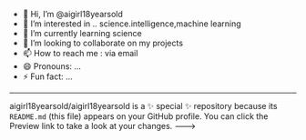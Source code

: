 - 👋 Hi, I’m @aigirl18yearsold
- 👀 I’m interested in .. science.intelligence,machine learning 
- 🌱 I’m currently learning science 
- 💞️ I’m looking to collaborate on my projects 
- 📫 How to reach me : via email 
- 😄 Pronouns: ...
- ⚡ Fun fact: ...

---
aigirl18yearsold/aigirl18yearsold is a ✨ special ✨ repository because its `README.md` (this file) appears on your GitHub profile.
You can click the Preview link to take a look at your changes.
--->
